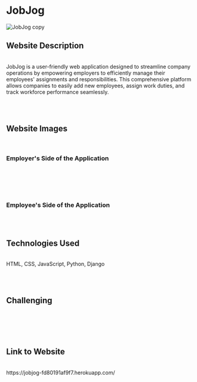 # JobJog
![JobJog copy](https://github.com/sarahganz/JobJog/assets/134661556/e591a010-1876-45ee-919c-253dc099e925)


## Website Description
<br>
JobJog is a user-friendly web application designed to streamline company operations by empowering employers to efficiently manage their employees' assignments and responsibilities. This comprehensive platform allows companies to easily add new employees, assign work duties, and track workforce performance seamlessly.

<br><br>
## Website Images
<br>

### Employer's Side of the Application
<br>

<br><br>
### Employee's Side of the Application

<br><br>
## Technologies Used
<br>
HTML, CSS, JavaScript, Python, Django

<br><br>
## Challenging 
<br>

<br><br>
## Link to Website
<br>
https://jobjog-fd80191af9f7.herokuapp.com/
